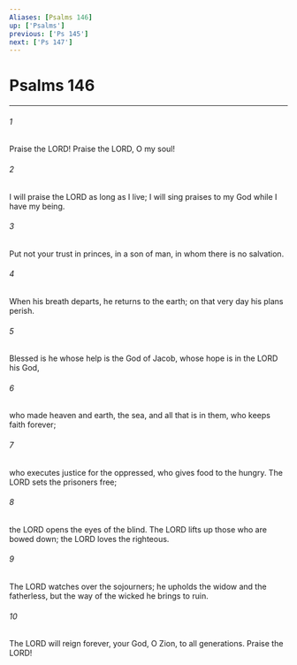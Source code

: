 ```yaml
---
Aliases: [Psalms 146]
up: ['Psalms']
previous: ['Ps 145']
next: ['Ps 147']
---
```

# Psalms 146
***



###### 1 
Praise the LORD! Praise the LORD, O my soul! 

###### 2 
I will praise the LORD as long as I live; I will sing praises to my God while I have my being. 

###### 3 
Put not your trust in princes, in a son of man, in whom there is no salvation. 

###### 4 
When his breath departs, he returns to the earth; on that very day his plans perish. 

###### 5 
Blessed is he whose help is the God of Jacob, whose hope is in the LORD his God, 

###### 6 
who made heaven and earth, the sea, and all that is in them, who keeps faith forever; 

###### 7 
who executes justice for the oppressed, who gives food to the hungry. The LORD sets the prisoners free; 

###### 8 
the LORD opens the eyes of the blind. The LORD lifts up those who are bowed down; the LORD loves the righteous. 

###### 9 
The LORD watches over the sojourners; he upholds the widow and the fatherless, but the way of the wicked he brings to ruin. 

###### 10 
The LORD will reign forever, your God, O Zion, to all generations. Praise the LORD!
